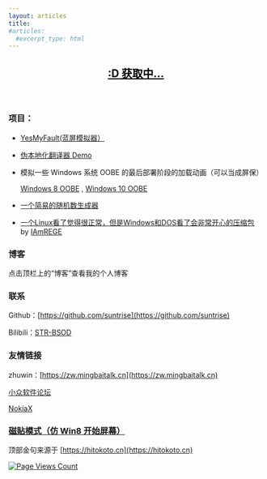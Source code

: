 ```yaml
---
layout: articles
title: 
#articles:
  #excerpt_type: html
---
```

  <center id="hitokoto">
  <h2><a href="#" id="hitokoto_text" style="color: black;">:D 获取中...</a></h2>
  <h3 id="hitokoto_from"></h3>
  </center>
  <br>
  <script type="text/javascript" src="title.js"></script>
  
### 项目：
* [YesMyFault(蓝屏模拟器）](https://suntrise.github.io/yesmyfault)
* [伪本地化翻译器 Demo](https://suntrise.github.io/pseudo)
* 模拟一些 Windows 系统 OOBE 的最后部署阶段的加载动画（可以当成屏保）

   [Windows 8 OOBE](https://suntrise.github.io/suntrise/Win8OOBE.html) , [Windows 10 OOBE](https://suntrise.github.io/suntrise/Win10OOBE.html)
* [一个简易的随机数生成器](https://suntrise.github.io/suntrise/random.html)
* [一个Linux看了觉得很正常，但是Windows和DOS看了会非常开心的压缩包](https://suntrise.github.io/suntrise/happydos.tgz) by [IAmREGE](https://github.com/IAmREGE)


### 博客
点击顶栏上的“博客”查看我的个人博客


### 联系
Github：[https://github.com/suntrise](https://github.com/suntrise)

Bilibili：[STR-BSOD](https://space.bilibili.com/451475014)


### 友情链接
zhuwin：[https://zw.mingbaitalk.cn](https://zw.mingbaitalk.cn)

[小众软件论坛](https://meta.appinn.net)

[NokiaX](http://nokiax.ysepan.com/)

### [磁贴模式（仿 Win8 开始屏幕）](https://suntrise.github.io/tiles)


顶部金句来源于 [https://hitokoto.cn](https://hitokoto.cn)


[![Page Views Count](https://badges.toozhao.com/badges/01GGFBWDY0MAKM9FJNVQGK5WDD/orange.svg)](https://badges.toozhao.com/stats/01GGFBWDY0MAKM9FJNVQGK5WDD "Get your own page views count badge on badges.toozhao.com")
